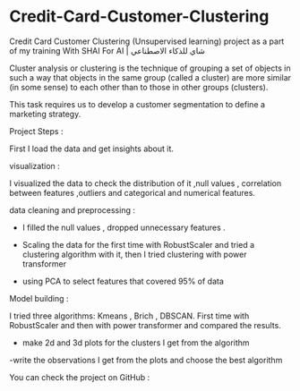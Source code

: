 # Credit-Card-Customer-Clustering
Credit Card Customer Clustering (Unsupervised learning) project as a part of my training With SHAI For AI | شاي للذكاء الاصطناعي



Cluster analysis or clustering is the technique of grouping a set of objects in such a way that objects in the same group (called a cluster) are more similar (in some sense) to each other than to those in other groups (clusters).



This task requires us to develop a customer segmentation to define a marketing strategy.



Project Steps : 

First I load the data and get insights about it. 

visualization :

I visualized the data to check the distribution of it ,null values , correlation between features ,outliers and categorical and numerical features. 

data cleaning and preprocessing : 

- I filled the null values , dropped unnecessary features .

- Scaling the data for the first time with RobustScaler and tried a clustering algorithm with it, then I tried clustering with power transformer 

- using PCA to select features that covered 95% of data 

Model building : 

I tried three algorithms: Kmeans , Brich , DBSCAN. First time with RobustScaler and then with power transformer and compared the results.

- make 2d and 3d plots for the clusters I get from the algorithm 

-write the observations I get from the plots and choose the best algorithm

You can check the project on GitHub : 



